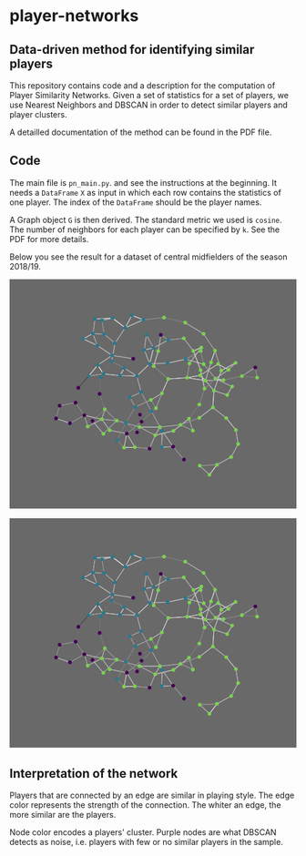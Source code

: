 # player-networks

## Data-driven method for identifying similar players

This repository contains code and a description for the computation of Player Similarity Networks. Given a set of statistics for a set of players, we use Nearest Neighbors and DBSCAN in order to detect similar players and player clusters. <br>

A detailled documentation of the method can be found in the PDF file.

## Code
The main file is  `pn_main.py`. and see the instructions at the beginning. It needs a `DataFrame` `X` as input in which each row contains the statistics of one player. The index of the `DataFrame` should be the player names. <br>

A Graph object `G` is then derived. The standard metric we used is `cosine`. The number of neighbors for each player can be specified by `k`. See the PDF for more details. <br>

Below you see the result for a dataset of central midfielders of the season 2018/19.<br>

![alt text][logo]

[logo]: docu/res_network.png "Resulting player network"

![alt text][logo]

[logo]: docu/cluster1.png "Cluster1" 

## Interpretation of the network
Players that are connected by an edge are similar in playing style. The edge color represents the strength of the connection. The whiter an edge, the more similar are the players. <br>

Node color encodes a players' cluster. Purple nodes are what DBSCAN detects as noise, i.e. players with few or no similar players in the sample.
